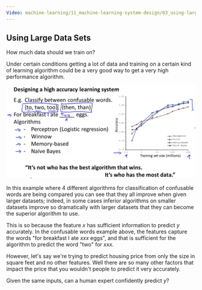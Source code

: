 ```yaml
---
Video: machine-learning/11_machine-learning-system-design/03_using-large-data-sets/01_data-for-machine-learning.mp4
---
```


## Using Large Data Sets

How much data should we train on?

Under certain conditions getting a lot of data and training on a certain kind of learning algorithm could be a very good way to get a very high performance algorithm.

<img src="05-using-large-data-sets.assets/image-20210511073157930.png" alt="image-20210511073157930" style="zoom:50%;" />

In this example where 4 different algorithms for classification of confusable words are being compared you can see that they all improve when given larger datasets; indeed, in some cases inferior algorithms on smaller datasets improve so dramatically with larger datasets that they can become the superior algorithm to use.

This is so because the feature $x$ has sufficient information to predict $y$ accurately.  In the confusable words example above, the features capture the words "for breakfast I ate _xxx_ eggs", and that is sufficient for the algorithm to predict the word "two" for _xxx_.

However, let's say we're trying to predict housing price from only the size in square feet and no other features.  Well there are so many other factors that impact the price that you wouldn't people to predict it very accurately.

Given the same inputs, can a human expert confidently predict $y$?
